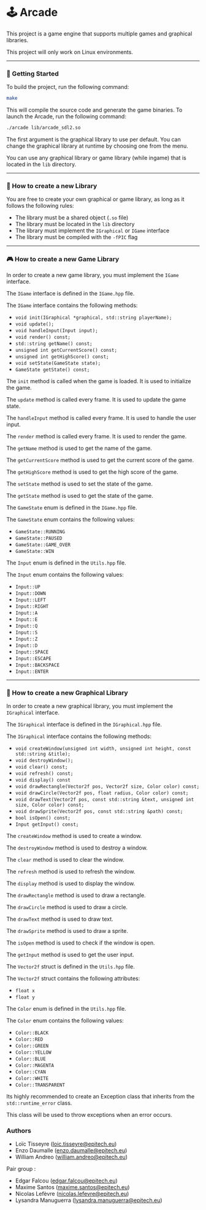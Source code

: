 # 🕹️ Arcade

This project is a game engine that supports multiple games and graphical libraries.

This project will only work on Linux environments.

---

### 🚀 Getting Started

To build the project, run the following command:

```bash
make
```

This will compile the source code and generate the game binaries.
To launch the Arcade, run the following command:

```bash
./arcade lib/arcade_sdl2.so
```

The first argument is the graphical library to use per default.
You can change the graphical library at runtime by choosing one from the menu.

You can use any graphical library or game library (while ingame) that is located in the `lib` directory.

---

### 📘 How to create a new Library

You are free to create your own graphical or game library, as long as it follows the following rules:

- The library must be a shared object (`.so` file)
- The library must be located in the `lib` directory
- The library must implement the `IGraphical` or `IGame` interface
- The library must be compiled with the `-fPIC` flag

---

### 🎮 How to create a new Game Library
In order to create a new game library, you must implement the `IGame` interface.

The `IGame` interface is defined in the `IGame.hpp` file.

The `IGame` interface contains the following methods:

- `void init(IGraphical *graphical, std::string playerName);`
- `void update();`
- `void handleInput(Input input);`
- `void render() const;`
- `std::string getName() const;`
- `unsigned int getCurrentScore() const;`
- `unsigned int getHighScore() const;`
- `void setState(GameState state);`
- `GameState getState() const;`

The `init` method is called when the game is loaded.
It is used to initialize the game.

The `update` method is called every frame.
It is used to update the game state.

The `handleInput` method is called every frame.
It is used to handle the user input.

The `render` method is called every frame.
It is used to render the game.

The `getName` method is used to get the name of the game.

The `getCurrentScore` method is used to get the current score of the game.

The `getHighScore` method is used to get the high score of the game.

The `setState` method is used to set the state of the game.

The `getState` method is used to get the state of the game.

The `GameState` enum is defined in the `IGame.hpp` file.

The `GameState` enum contains the following values:

- `GameState::RUNNING`
- `GameState::PAUSED`
- `GameState::GAME_OVER`
- `GameState::WIN`

The `Input` enum is defined in the `Utils.hpp` file.

The `Input` enum contains the following values:

- `Input::UP`
- `Input::DOWN`
- `Input::LEFT`
- `Input::RIGHT`
- `Input::A`
- `Input::E`
- `Input::Q`
- `Input::S`
- `Input::Z`
- `Input::D`
- `Input::SPACE`
- `Input::ESCAPE`
- `Input::BACKSPACE`
- `Input::ENTER`

---

### 🎨 How to create a new Graphical Library

In order to create a new graphical library, you must implement the `IGraphical` interface.

The `IGraphical` interface is defined in the `IGraphical.hpp` file.

The `IGraphical` interface contains the following methods:

- `void createWindow(unsigned int width, unsigned int height, const std::string &title);`
- `void destroyWindow();`
- `void clear() const;`
- `void refresh() const;`
- `void display() const`
- `void drawRectangle(Vector2f pos, Vector2f size, Color color) const;`
- `void drawCircle(Vector2f pos, float radius, Color color) const;`
- `void drawText(Vector2f pos, const std::string &text, unsigned int size, Color color) const;`
- `void drawSprite(Vector2f pos, const std::string &path) const;`
- `bool isOpen() const;`
- `Input getInput() const;`

The `createWindow` method is used to create a window.

The `destroyWindow` method is used to destroy a window.

The `clear` method is used to clear the window.

The `refresh` method is used to refresh the window.

The `display` method is used to display the window.

The `drawRectangle` method is used to draw a rectangle.

The `drawCircle` method is used to draw a circle.

The `drawText` method is used to draw text.

The `drawSprite` method is used to draw a sprite.

The `isOpen` method is used to check if the window is open.

The `getInput` method is used to get the user input.

The `Vector2f` struct is defined in the `Utils.hpp` file.

The `Vector2f` struct contains the following attributes:

- `float x`
- `float y`

The `Color` enum is defined in the `Utils.hpp` file.

The `Color` enum contains the following values:

- `Color::BLACK`
- `Color::RED`
- `Color::GREEN`
- `Color::YELLOW`
- `Color::BLUE`
- `Color::MAGENTA`
- `Color::CYAN`
- `Color::WHITE`
- `Color::TRANSPARENT`

Its highly recommended to create an Exception class that inherits from the `std::runtime_error` class.

This class will be used to throw exceptions when an error occurs.

### Authors

- Loïc Tisseyre (loic.tisseyre@epitech.eu)
- Enzo Daumalle (enzo.daumalle@epitech.eu)
- William Andreo (william.andreo@epitech.eu)

Pair group :

- Edgar Falcou (edgar.falcou@epitech.eu)
- Maxime Santos (maxime.santos@epitech.eu)
- Nicolas Lefèvre (nicolas.lefevre@epitech.eu)
- Lysandra Manuguerra (lysandra.manuguerra@epitech.eu)